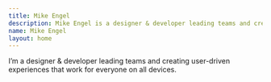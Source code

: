 ```yaml
---
title: Mike Engel
description: Mike Engel is a designer & developer leading teams and creating user-driven experiences that work for everyone on all devices.
name: Mike Engel
layout: home
---
```

I’m a designer & developer leading teams and creating user-driven experiences that work for everyone on all devices.
